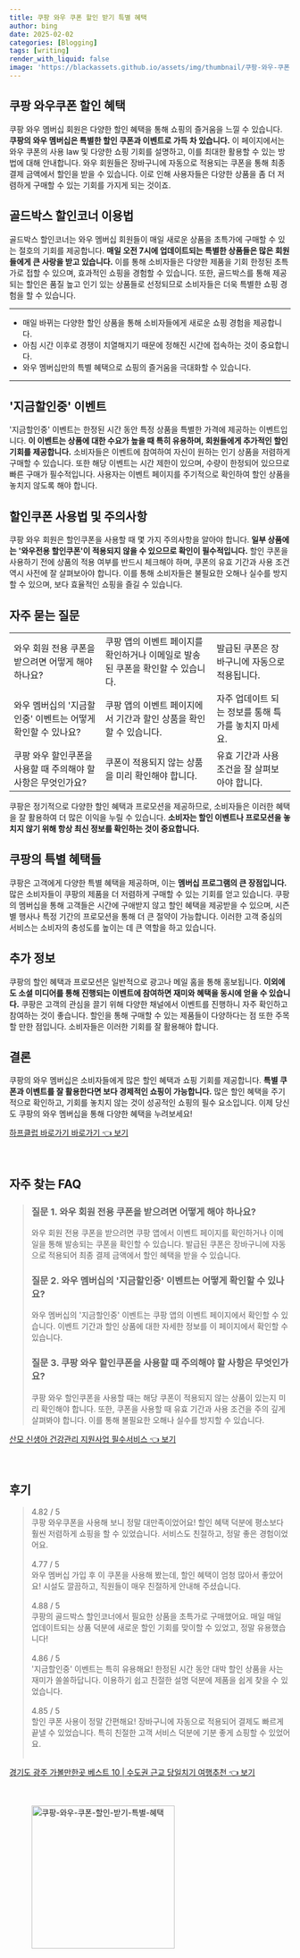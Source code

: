 ```yaml
---
title: 쿠팡 와우 쿠폰 할인 받기 특별 혜택
author: bing
date: 2025-02-02
categories: [Blogging]
tags: [writing]
render_with_liquid: false
image: 'https://blackassets.github.io/assets/img/thumbnail/쿠팡-와우-쿠폰-할인-받기-특별-혜택.webp'
---
```



<h2 id='쿠팡_와우쿠폰_할인혜택'>쿠팡 와우쿠폰 할인 혜택</h2>

<p>쿠팡 와우 멤버십 회원은 다양한 할인 혜택을 통해 쇼핑의 즐거움을 느낄 수 있습니다. <b>쿠팡의 와우 멤버십은 특별한 할인 쿠폰과 이벤트로 가득 차 있습니다.</b> 이 페이지에서는 와우 쿠폰의 사용 law 및 다양한 쇼핑 기회를 설명하고, 이를 최대한 활용할 수 있는 방법에 대해 안내합니다. 와우 회원들은 장바구니에 자동으로 적용되는 쿠폰을 통해 최종 결제 금액에서 할인을 받을 수 있습니다. 이로 인해 사용자들은 다양한 상품을 좀 더 저렴하게 구매할 수 있는 기회를 가지게 되는 것이죠. </p>

<h2 id='골드박스_할인코너_이용법'>골드박스 할인코너 이용법</h2>

<p>골드박스 할인코너는 와우 멤버십 회원들이 매일 새로운 상품을 초특가에 구매할 수 있는 절호의 기회를 제공합니다. <b>매일 오전 7시에 업데이트되는 특별한 상품들은 많은 회원들에게 큰 사랑을 받고 있습니다.</b> 이를 통해 소비자들은 다양한 제품을 기회 한정된 초특가로 접할 수 있으며, 효과적인 쇼핑을 경험할 수 있습니다. 또한, 골드박스를 통해 제공되는 할인은 품질 높고 인기 있는 상품들로 선정되므로 소비자들은 더욱 특별한 쇼핑 경험을 할 수 있습니다.</p>

<hr />

<ul>
    <li>매일 바뀌는 다양한 할인 상품을 통해 소비자들에게 새로운 쇼핑 경험을 제공합니다.</li>
    <li>아침 시간 이후로 경쟁이 치열해지기 때문에 정해진 시간에 접속하는 것이 중요합니다.</li>
    <li>와우 멤버십만의 특별 혜택으로 쇼핑의 즐거움을 극대화할 수 있습니다.</li>
</ul>

<hr />

<h2 id='지금할인중_이벤트'>'지금할인중' 이벤트</h2>

<p>'지금할인중' 이벤트는 한정된 시간 동안 특정 상품을 특별한 가격에 제공하는 이벤트입니다. <b>이 이벤트는 상품에 대한 수요가 높을 때 특히 유용하며, 회원들에게 추가적인 할인 기회를 제공합니다.</b> 소비자들은 이벤트에 참여하여 자신이 원하는 인기 상품을 저렴하게 구매할 수 있습니다. 또한 해당 이벤트는 시간 제한이 있으며, 수량이 한정되어 있으므로 빠른 구매가 필수적입니다. 사용자는 이벤트 페이지를 주기적으로 확인하여 할인 상품을 놓치지 않도록 해야 합니다.</p>

<h2 id='할인쿠폰_사용법'>할인쿠폰 사용법 및 주의사항</h2>

<p>쿠팡 와우 회원은 할인쿠폰을 사용할 때 몇 가지 주의사항을 알아야 합니다. <b>일부 상품에는 '와우전용 할인쿠폰'이 적용되지 않을 수 있으므로 확인이 필수적입니다.</b> 할인 쿠폰을 사용하기 전에 상품의 적용 여부를 반드시 체크해야 하며, 쿠폰의 유효 기간과 사용 조건 역시 사전에 잘 살펴보아야 합니다. 이를 통해 소비자들은 불필요한 오해나 실수를 방지할 수 있으며, 보다 효율적인 쇼핑을 즐길 수 있습니다.</p>

<h2 id='자주_묻는_질문'>자주 묻는 질문</h2>

<table>
    <tr>
        <td>와우 회원 전용 쿠폰을 받으려면 어떻게 해야 하나요?</td>
        <td>쿠팡 앱의 이벤트 페이지를 확인하거나 이메일로 발송된 쿠폰을 확인할 수 있습니다.</td>
        <td>발급된 쿠폰은 장바구니에 자동으로 적용됩니다.</td>
    </tr>
    <tr>
        <td>와우 멤버십의 '지금할인중' 이벤트는 어떻게 확인할 수 있나요?</td>
        <td>쿠팡 앱의 이벤트 페이지에서 기간과 할인 상품을 확인할 수 있습니다.</td>
        <td>자주 업데이트 되는 정보를 통해 특가를 놓치지 마세요.</td>
    </tr>
    <tr>
        <td>쿠팡 와우 할인쿠폰을 사용할 때 주의해야 할 사항은 무엇인가요?</td>
        <td>쿠폰이 적용되지 않는 상품을 미리 확인해야 합니다.</td>
        <td>유효 기간과 사용 조건을 잘 살펴보아야 합니다.</td>
    </tr>
</table>

<p>쿠팡은 정기적으로 다양한 할인 혜택과 프로모션을 제공하므로, 소비자들은 이러한 혜택을 잘 활용하여 더 많은 이익을 누릴 수 있습니다. <b>소비자는 할인 이벤트나 프로모션을 놓치지 않기 위해 항상 최신 정보를 확인하는 것이 중요합니다.</b></p>

<h2 id='쿠팡의_특별_혜택들'>쿠팡의 특별 혜택들</h2>

<p>쿠팡은 고객에게 다양한 특별 혜택을 제공하며, 이는 <b>멤버십 프로그램의 큰 장점입니다.</b> 많은 소비자들이 쿠팡의 제품을 더 저렴하게 구매할 수 있는 기회를 얻고 있습니다. 쿠팡의 멤버십을 통해 고객들은 시간에 구애받지 않고 할인 혜택을 제공받을 수 있으며, 시즌별 행사나 특정 기간의 프로모션을 통해 더 큰 절약이 가능합니다. 이러한 고객 중심의 서비스는 소비자의 충성도를 높이는 데 큰 역할을 하고 있습니다.</p>

<h2 id='추가_정보'>추가 정보</h2>

<p>쿠팡의 할인 혜택과 프로모션은 일반적으로 광고나 메일 홈을 통해 홍보됩니다. <b>이외에도 소셜 미디어를 통해 진행되는 이벤트에 참여하면 재미와 혜택을 동시에 얻을 수 있습니다.</b> 쿠팡은 고객의 관심을 끌기 위해 다양한 채널에서 이벤트를 진행하니 자주 확인하고 참여하는 것이 좋습니다. 할인을 통해 구매할 수 있는 제품들이 다양하다는 점 또한 주목할 만한 점입니다. 소비자들은 이러한 기회를 잘 활용해야 합니다.</p>

<h2 id='결론'>결론</h2>

<p>쿠팡의 와우 멤버십은 소비자들에게 많은 할인 혜택과 쇼핑 기회를 제공합니다. <b>특별 쿠폰과 이벤트를 잘 활용한다면 보다 경제적인 쇼핑이 가능합니다.</b> 많은 할인 혜택을 주기적으로 확인하고, 기회를 놓치지 않는 것이 성공적인 쇼핑의 필수 요소입니다. 이제 당신도 쿠팡의 와우 멤버십을 통해 다양한 혜택을 누려보세요!</p>


<p><a class="click-button" title="하프클럽 바로가기 바로가기" href="https://blackassets.github.io/posts/%ED%95%98%ED%94%84%ED%81%B4%EB%9F%BD-%EB%B0%94%EB%A1%9C%EA%B0%80%EA%B8%B0-%EB%B0%94%EB%A1%9C%EA%B0%80%EA%B8%B0/" rel="dofollow">하프클럽 바로가기 바로가기 👈 보기</a></p><br>
<h2 id='자주_찾는_FAQ'>자주 찾는 FAQ</h2>
<div itemscope="" itemtype="https://schema.org/FAQPage"> 
<blockquote> 
<div itemscope="" itemprop="mainEntity" itemtype="https://schema.org/Question"> 
<h3 itemprop="name">질문 1. 와우 회원 전용 쿠폰을 받으려면 어떻게 해야 하나요?</h3> 
<div itemscope="" itemprop="acceptedAnswer" itemtype="https://schema.org/Answer"> 
<span itemprop="text"> <p>와우 회원 전용 쿠폰을 받으려면 쿠팡 앱에서 이벤트 페이지를 확인하거나 이메일을 통해 발송되는 쿠폰을 확인할 수 있습니다. 발급된 쿠폰은 장바구니에 자동으로 적용되어 최종 결제 금액에서 할인 혜택을 받을 수 있습니다.</p> </span> 
</div> 
</div> 

<div itemscope="" itemprop="mainEntity" itemtype="https://schema.org/Question"> 
<h3 itemprop="name">질문 2. 와우 멤버십의 '지금할인중' 이벤트는 어떻게 확인할 수 있나요?</h3> 
<div itemscope="" itemprop="acceptedAnswer" itemtype="https://schema.org/Answer"> 
<span itemprop="text"> <p>와우 멤버십의 '지금할인중' 이벤트는 쿠팡 앱의 이벤트 페이지에서 확인할 수 있습니다. 이벤트 기간과 할인 상품에 대한 자세한 정보를 이 페이지에서 확인할 수 있습니다.</p> </span> 
</div> 
</div> 

<div itemscope="" itemprop="mainEntity" itemtype="https://schema.org/Question"> 
<h3 itemprop="name">질문 3. 쿠팡 와우 할인쿠폰을 사용할 때 주의해야 할 사항은 무엇인가요?</h3> 
<div itemscope="" itemprop="acceptedAnswer" itemtype="https://schema.org/Answer"> 
<span itemprop="text"> <p>쿠팡 와우 할인쿠폰을 사용할 때는 해당 쿠폰이 적용되지 않는 상품이 있는지 미리 확인해야 합니다. 또한, 쿠폰을 사용할 때 유효 기간과 사용 조건을 주의 깊게 살펴봐야 합니다. 이를 통해 불필요한 오해나 실수를 방지할 수 있습니다.</p> </span> 
</div> 
</div> 
</blockquote> 
</div>
<p><a class="click-button" title="산모 신생아 건강관리 지원사업 필수서비스" href="https://blackassets.github.io/posts/%EC%82%B0%EB%AA%A8-%EC%8B%A0%EC%83%9D%EC%95%84-%EA%B1%B4%EA%B0%95%EA%B4%80%EB%A6%AC-%EC%A7%80%EC%9B%90%EC%82%AC%EC%97%85-%ED%95%84%EC%88%98%EC%84%9C%EB%B9%84%EC%8A%A4/" rel="dofollow">산모 신생아 건강관리 지원사업 필수서비스 👈 보기</a></p><br>
<h2 id='후기'>후기</h2>
<div itemscope itemtype="https://schema.org/Product">
  <blockquote>
  <div itemprop="review" itemscope itemtype="https://schema.org/Review">
      <div itemprop="reviewRating" itemscope itemtype="https://schema.org/Rating"> <span itemprop="ratingValue">4.82</span> / <span itemprop="bestRating">5</span> </div>
      <span itemprop="reviewBody">쿠팡 와우쿠폰을 사용해 보니 정말 대만족이었어요! 할인 혜택 덕분에 평소보다 훨씬 저렴하게 쇼핑을 할 수 있었습니다. 서비스도 친절하고, 정말 좋은 경험이었어요.</span>
  </div>
  <br>
  <div itemprop="review" itemscope itemtype="https://schema.org/Review">
      <div itemprop="reviewRating" itemscope itemtype="https://schema.org/Rating"> <span itemprop="ratingValue">4.77</span> / <span itemprop="bestRating">5</span> </div>
      <span itemprop="reviewBody">와우 멤버십 가입 후 이 쿠폰을 사용해 봤는데, 할인 혜택이 엄청 많아서 좋았어요! 시설도 깔끔하고, 직원들이 매우 친절하게 안내해 주셨습니다.</span>
  </div>
  <br>
  <div itemprop="review" itemscope itemtype="https://schema.org/Review">
      <div itemprop="reviewRating" itemscope itemtype="https://schema.org/Rating"> <span itemprop="ratingValue">4.88</span> / <span itemprop="bestRating">5</span> </div>
      <span itemprop="reviewBody">쿠팡의 골드박스 할인코너에서 필요한 상품을 초특가로 구매했어요. 매일 매일 업데이트되는 상품 덕분에 새로운 할인 기회를 맞이할 수 있었고, 정말 유용했습니다!</span>
  </div>
  <br>
  <div itemprop="review" itemscope itemtype="https://schema.org/Review">
      <div itemprop="reviewRating" itemscope itemtype="https://schema.org/Rating"> <span itemprop="ratingValue">4.86</span> / <span itemprop="bestRating">5</span> </div>
      <span itemprop="reviewBody">'지금할인중' 이벤트는 특히 유용해요! 한정된 시간 동안 대박 할인 상품을 사는 재미가 쏠쏠하답니다. 이용하기 쉽고 친절한 설명 덕분에 제품을 쉽게 찾을 수 있었습니다.</span>
  </div>
  <br>
  <div itemprop="review" itemscope itemtype="https://schema.org/Review">
      <div itemprop="reviewRating" itemscope itemtype="https://schema.org/Rating"> <span itemprop="ratingValue">4.85</span> / <span itemprop="bestRating">5</span> </div>
      <span itemprop="reviewBody">할인 쿠폰 사용이 정말 간편해요! 장바구니에 자동으로 적용되어 결제도 빠르게 끝낼 수 있었습니다. 특히 친절한 고객 서비스 덕분에 기분 좋게 쇼핑할 수 있었어요.</span>
  </div>
  <br>
  </blockquote>
</div>
<p><a class="click-button" title="경기도 광주 가볼만한곳 베스트 10 | 수도권 근교 당일치기 여행추천" href="https://blackassets.github.io/posts/%EA%B2%BD%EA%B8%B0%EB%8F%84-%EA%B4%91%EC%A3%BC-%EA%B0%80%EB%B3%BC%EB%A7%8C%ED%95%9C%EA%B3%B3-%EB%B2%A0%EC%8A%A4%ED%8A%B8-10-%EC%88%98%EB%8F%84%EA%B6%8C-%EA%B7%BC%EA%B5%90-%EB%8B%B9%EC%9D%BC%EC%B9%98%EA%B8%B0-%EC%97%AC%ED%96%89%EC%B6%94%EC%B2%9C/" rel="dofollow">경기도 광주 가볼만한곳 베스트 10 | 수도권 근교 당일치기 여행추천 👈 보기</a></p><br>
<figure class="image"><img src="https://blackassets.github.io/assets/img/thumbnail/쿠팡-와우-쿠폰-할인-받기-특별-혜택.webp" alt="쿠팡-와우-쿠폰-할인-받기-특별-혜택" width="256" height="256"></figure>